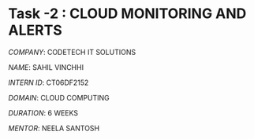 # Task -2 : CLOUD MONITORING AND ALERTS

*COMPANY*: CODETECH IT SOLUTIONS

*NAME*: SAHIL VINCHHI

*INTERN ID*: CT06DF2152

*DOMAIN*: CLOUD COMPUTING

*DURATION*: 6 WEEKS

*MENTOR*: NEELA SANTOSH
